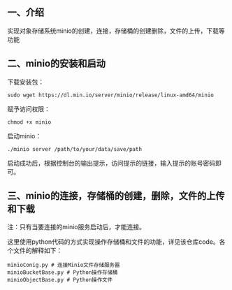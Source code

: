 ## 一、介绍
实现对象存储系统minio的创建，连接，存储桶的创建删除，文件的上传，下载等功能

## 二、minio的安装和启动
下载安装包：
```
sudo wget https://dl.min.io/server/minio/release/linux-amd64/minio
```
赋予访问权限：
```
chmod +x minio
```
启动minio：
```
./minio server /path/to/your/data/save/path
```
启动成功后，根据控制台的输出提示，访问提示的链接，输入提示的账号密码即可。

## 三、minio的连接，存储桶的创建，删除，文件的上传和下载
注：只有当要连接的minio服务启动后，才能连接。

这里使用python代码的方式实现操作存储桶和文件的功能，详见该仓库code。各个文件的解释如下：
```
minioConig.py # 连接Minio文件存储服务器
minioBucketBase.py # Python操作存储桶
minioObjectBase.py # Python操作文件
```
